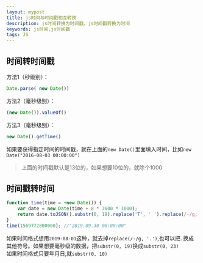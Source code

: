```yaml
---
layout: mypost
title: js时间与时间戳相互转换
description: js时间转换为时间戳，js时间戳转换为时间
keywords: js时间,js时间戳
tags: JS
---
```


## 时间转时间戳
方法1（秒级别）：
```javascript
Date.parse( new Date())
```
方法2（毫秒级别）：
```javascript
(new Date()).valueOf()
```
方法3（毫秒级别）：
```javascript
new Date().getTime()
```
如果要获得指定时间的时间戳，就在上面的`new Date()`里面填入时间，比如`new Date("2016-08-03 00:00:00")`

> 上面的时间戳默认是13位的，如果想要10位的，就除个1000



## 时间戳转时间
```javascript
function time(time = +new Date()) {
    var date = new Date(time + 8 * 3600 * 1000);
    return date.toJSON().substr(0, 19).replace('T', ' ').replace(/-/g, '.');
}
time(1569772800000); //"2019.09.30 00:00:00"
```
如果时间格式想用`2019-08-01`这种，就去掉`replace(/-/g, '.')`,也可以把`.`换成其他符号。如果想要毫秒级的数据，把`substr(0, 19)`换成`substr(0, 23)`              
如果时间格式只要年月日,就`substr(0, 10)`